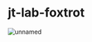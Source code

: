 # jt-lab-foxtrot
![unnamed](https://user-images.githubusercontent.com/122913401/224124530-03a12efb-ea58-4ed3-8d06-7ee7bf919993.jpg)
